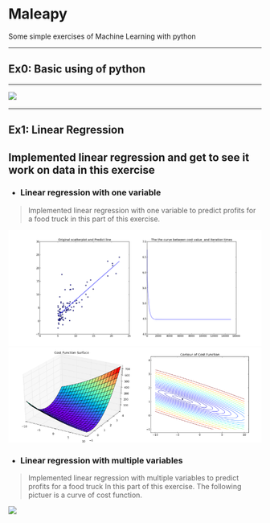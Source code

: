 # Maleapy
Some simple exercises of Machine Learning with python

---


## Ex0: Basic using of python
---

![](https://github.com/Brokenwind/Maleapy/blob/master/imgdocs/images/ex0_aligmv1.png)

---


## Ex1: Linear Regression
Implemented linear regression and get to see it work on data in this exercise
---
* ### Linear regression with one variable
> Implemented linear regression with one variable to predict profits for a food truck in this part of this exercise.

![](imgdocs/images/ex1_one1.png)
<img src="imgdocs/images/ex1_one2.png" width="50%"/><img src="imgdocs/images/ex1_one3.png" width="50%"/>


* ### Linear regression with multiple variables
> Implemented linear regression with multiple variables to predict profits for a food truck In this part of this exercise. The following pictuer is a curve of cost function.

![](https://github.com/Brokenwind/Maleapy/blob/master/imgdocs/images/ex1_two1.png)
